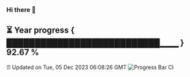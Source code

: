 ### Hi there 👋
⏳ Year progress { ███████████████████████████▁▁▁ } 92.67 %
---
⏰ Updated on Tue, 05 Dec 2023 06:08:26 GMT
![Progress Bar CI](https://github.com/Moyi321/Moyi321/workflows/Progress%20Bar%20CI/badge.svg)
